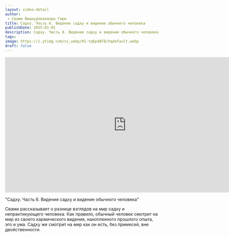 ```yaml
---
layout: video-detail
author:
 - Свами Вишнудевананда Гири
title: Садху. Часть 6. Видение садху и видение обычного человека
publishDate: 2015-01-01
description: Садху. Часть 6. Видение садху и видение обычного человека. 
tags: 
image: https://i.ytimg.com/vi_webp/H1-tq6p48F8/hqdefault.webp
draft: false
---
```


<iframe width="790" height="444" src="https://www.youtube.com/embed/H1-tq6p48F8" frameborder="0" allowfullscreen=""></iframe> 

  "Садху. Часть 6\. Видение садху и видение обычного человека"

 Свами рассказывает о разнице взглядов на мир садху и непрактикующего человека. Как правило, обычный человек смотрит на мир из своего кармического видения, накопленного прошлого опыта, эго и ума. Садху же смотрит на мир как он есть, без примесей, вне двойственности.

  

 